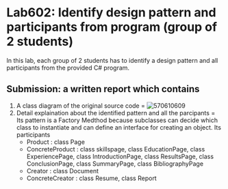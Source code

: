 ﻿# Lab602: Identify design pattern and participants from program (group of 2 students)

In this lab, each group of 2 students has to identify a design pattern and all participants 
from the provided C# program. 

## Submission: a written report which contains

1. A class diagram of the original source code
   = ![570610609](http://www.mx7.com/i/aa5/6sN5cp.jpg)	
2. Detail explaination about the identified pattern and all the parcipants
   = Its pattern is a Factory Medthod because subclasses can	decide which class to instantiate and can define an interface for creating an object.
	 Its participants
	- Product : class Page
	- ConcreteProduct : class skillspage, class EducationPage, class ExperiencePage, class IntroductionPage, class ResultsPage, class ConclusionPage, class SummaryPage, class BibliographyPage
	- Creator : class Document
	- ConcreteCreator : class Resume, class Report

